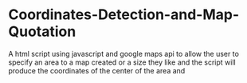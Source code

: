 # Coordinates-Detection-and-Map-Quotation
A html script using javascript and google maps api to allow the user to specify an area to a map created or a size they like
and the script will produce the coordinates of the center of the area and 
